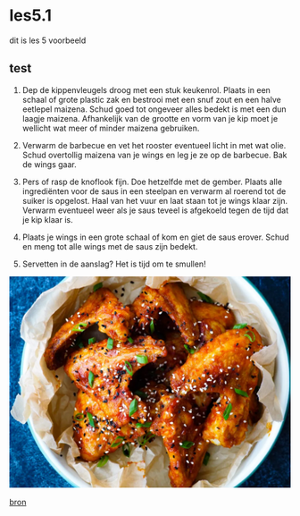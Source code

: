 # les5.1
dit is les 5 voorbeeld
## test

1. Dep de kippenvleugels droog met een stuk keukenrol. Plaats in een schaal of grote plastic zak en bestrooi met een snuf zout en een halve eetlepel maizena. Schud goed tot ongeveer alles bedekt is met een dun laagje maizena.
Afhankelijk van de grootte en vorm van je kip moet je wellicht wat meer of minder maizena gebruiken.

2. Verwarm de barbecue en vet het rooster eventueel licht in met wat olie. Schud overtollig maizena van je wings en leg je ze op de barbecue. Bak de wings gaar.

3. Pers of rasp de knoflook fijn. Doe hetzelfde met de gember. Plaats alle ingrediënten voor de saus in een steelpan en verwarm al roerend tot de suiker is opgelost. Haal van het vuur en laat staan tot je wings klaar zijn. Verwarm eventueel weer als je saus teveel is afgekoeld tegen de tijd dat je kip klaar is.

4. Plaats je wings in een grote schaal of kom en giet de saus erover. Schud en meng tot alle wings met de saus zijn bedekt.

5. Servetten in de aanslag? Het is tijd om te smullen!


![foto](kip.jpg)

[bron](https://www.flyingfoodie.nl/recept/koreaanse-kip-van-de-bbq/)
